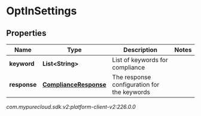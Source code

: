 # OptInSettings


## Properties

| Name | Type | Description | Notes |
| ------------ | ------------- | ------------- | ------------- |
| **keyword** | **List&lt;String&gt;** | List of keywords for compliance |  |
| **response** | [**ComplianceResponse**](ComplianceResponse) | The response configuration for the keywords |  |




_com.mypurecloud.sdk.v2:platform-client-v2:226.0.0_
